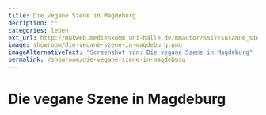 ```yaml
---
title: Die vegane Szene in Magdeburg
decription: ""
categories: leben
ext_url: http://mukweb.medienkomm.uni-halle.de/mmautor/ss17/susanne_siegert/
image: showroom/die-vegane-szene-in-magdeburg.png
imageAlternativeText: "Screenshot von: Die vegane Szene in Magdeburg"
permalink: /showroom/die-vegane-szene-in-magdeburg
---
```


# Die vegane Szene in Magdeburg
